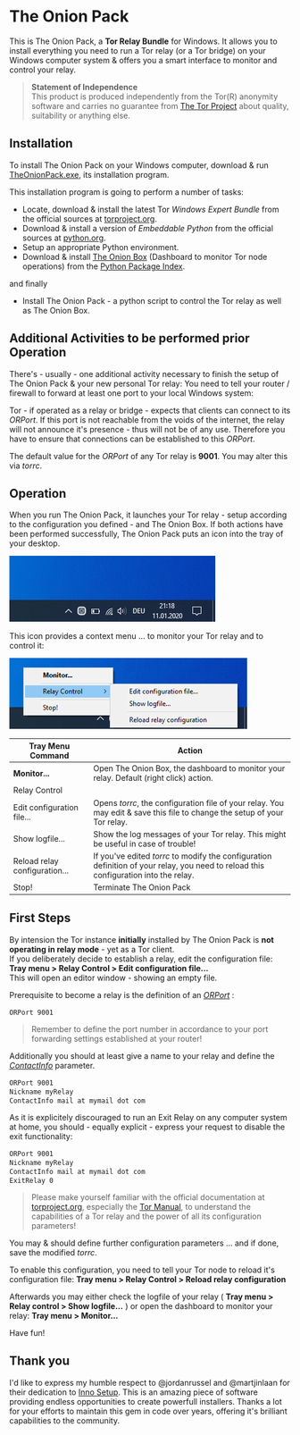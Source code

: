 # The Onion Pack
This is The Onion Pack, a **Tor Relay Bundle** for Windows.
It allows you to install everything you need to run a Tor relay (or a Tor bridge) on your Windows computer system & offers you a smart interface to monitor and control your relay.

> **Statement of Independence**  
> This product is produced independently from the Tor(R) anonymity software and
carries no guarantee from [The Tor Project](https://www.torproject.org) about quality, suitability or anything
else.

## Installation
To install The Onion Pack on your Windows computer, download & run [TheOnionPack.exe](https://github.com/ralphwetzel/theonionpack/releases/latest), its installation program.

This installation program is going to perform a number of tasks:

* Locate, download & install the latest Tor *Windows Expert Bundle* from the official sources at [torproject.org](https://www.torproject.org/download/tor/).
* Download & install a version of *Embeddable Python* from the official sources at [python.org](https://www.python.org/downloads/windows/).
* Setup an appropriate Python environment.
* Download & install [The Onion Box](http://www.theonionbox.com) (Dashboard to monitor Tor node operations) from the [Python Package Index](https://pypi.org/project/theonionbox/).

and finally

* Install The Onion Pack - a python script to control the Tor relay as well as The Onion Box.

## Additional Activities to be performed prior Operation
There's - usually - one additional activity necessary to finish the setup of The Onion Pack & your new personal Tor relay: You need to tell your router / firewall to forward at least one port to your local Windows system:

Tor - if operated as a relay or bridge - expects that clients can connect to its *ORPort*. If this port is not reachable from the voids of the internet, the relay will not announce it's presence - thus will not be of any use. Therefore you have to ensure that connections can be established to this *ORPort*.

The default value for the *ORPort* of any Tor relay is **9001**. You may alter this via *torrc*.

## Operation
When you run The Onion Pack, it launches your Tor relay - setup according to the configuration you defined - and The Onion Box. If both actions have been performed successfully, The Onion Pack puts an icon into the tray of your desktop.

![image](documentation/toptray.png)

This icon provides a context menu ... to monitor your Tor relay and to control it:


![image](documentation/topcontextmenu.png)


| Tray Menu Command | Action |
|---|---|
| **Monitor...** | Open The Onion Box, the dashboard to monitor your relay. Default (right click) action.
| Relay Control |
| Edit configuration file... | Opens *torrc*, the configuration file of your relay. You may edit & save this file to change the setup of your Tor relay.
| Show logfile... | Show the log messages of your Tor relay. This might be useful in case of trouble!
| Reload relay configuration...| If you've edited *torrc* to modify the configuration definition of your relay, you need to reload this configuration into the relay.
| Stop! | Terminate The Onion Pack

## First Steps
By intension the Tor instance **initially** installed by The Onion Pack is **not operating in relay mode** - yet as a Tor client.  
If you deliberately decide to establish a relay, edit the configuration file: **Tray menu > Relay Control > Edit configuration file...**  
This will open an editor window - showing an empty file.

Prerequisite to become a relay is the definition of an [*ORPort*](https://2019.www.torproject.org/docs/tor-manual.html.en#ORPort) :
```
ORPort 9001
```
> Remember to define the port number in accordance to your port forwarding settings established at your router!

Additionally you should at least give a name to your relay and define the [*ContactInfo*](https://2019.www.torproject.org/docs/tor-manual.html.en#ContactInfo) parameter.

```
ORPort 9001
Nickname myRelay
ContactInfo mail at mymail dot com
```

As it is explicitely discouraged to run an Exit Relay on any computer system at home, you should - equally explicit - express your request to disable the exit functionality:

```
ORPort 9001
Nickname myRelay
ContactInfo mail at mymail dot com
ExitRelay 0
```

> Please make yourself familiar with the official documentation at [torproject.org](https://www.torproject.org), especially the [Tor Manual](https://2019.www.torproject.org/docs/tor-manual.html.en), to understand the capabilities of a Tor relay and the power of all its configuration parameters!

You may & should define further configuration parameters ... and if done, save the modified *torrc*.

To enable this configuration, you need to tell your Tor node to reload it's configuration file: **Tray menu > Relay Control > Reload relay configuration**

Afterwards you may either check the logfile of your relay ( **Tray menu > Relay control > Show logfile...** ) or open the dashboard to monitor your relay: **Tray menu > Monitor...**

Have fun!


## Thank you
I'd like to express my humble respect to @jordanrussel and @martjinlaan for their dedication to [Inno Setup](http://www.jrsoftware.org/isinfo.php). This is an amazing piece of software providing endless opportunities to create powerfull installers. Thanks a lot for your efforts to maintain this gem in code over years, offering it's brilliant capabilities to the community.